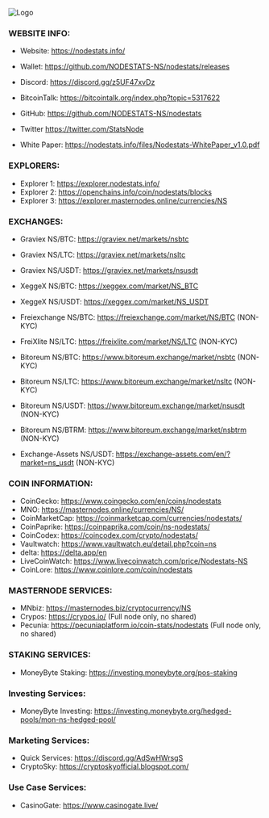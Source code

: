 ![Logo](https://nodestats.info/pics/logos/Rect-Black.png)

### WEBSITE INFO:

- Website: https://nodestats.info/
- Wallet: https://github.com/NODESTATS-NS/nodestats/releases

- Discord: https://discord.gg/z5UF47xvDz
- BitcoinTalk: https://bitcointalk.org/index.php?topic=5317622
- GitHub: https://github.com/NODESTATS-NS/nodestats
- Twitter https://twitter.com/StatsNode
- White Paper: https://nodestats.info/files/Nodestats-WhitePaper_v1.0.pdf 

### EXPLORERS:

- Explorer 1: https://explorer.nodestats.info/
- Explorer 2: https://openchains.info/coin/nodestats/blocks
- Explorer 3: https://explorer.masternodes.online/currencies/NS 

### EXCHANGES:

- Graviex NS/BTC:  https://graviex.net/markets/nsbtc
- Graviex NS/LTC:  https://graviex.net/markets/nsltc
- Graviex NS/USDT:  https://graviex.net/markets/nsusdt

- XeggeX NS/BTC: https://xeggex.com/market/NS_BTC
- XeggeX NS/USDT: https://xeggex.com/market/NS_USDT

- Freiexchange NS/BTC: https://freiexchange.com/market/NS/BTC (NON-KYC)
- FreiXlite NS/LTC: https://freixlite.com/market/NS/LTC (NON-KYC)

- Bitoreum NS/BTC: https://www.bitoreum.exchange/market/nsbtc (NON-KYC)
- Bitoreum NS/LTC: https://www.bitoreum.exchange/market/nsltc (NON-KYC)
- Bitoreum NS/USDT: https://www.bitoreum.exchange/market/nsusdt (NON-KYC)
- Bitoreum NS/BTRM: https://www.bitoreum.exchange/market/nsbtrm (NON-KYC)

- Exchange-Assets NS/USDT: https://exchange-assets.com/en/?market=ns_usdt (NON-KYC) 

### COIN INFORMATION:

- CoinGecko: https://www.coingecko.com/en/coins/nodestats
- MNO: https://masternodes.online/currencies/NS/
- CoinMarketCap: https://coinmarketcap.com/currencies/nodestats/
- CoinPaprike: https://coinpaprika.com/coin/ns-nodestats/
- CoinCodex: https://coincodex.com/crypto/nodestats/
- Vaultwatch: https://www.vaultwatch.eu/detail.php?coin=ns
- delta: https://delta.app/en
- LiveCoinWatch: https://www.livecoinwatch.com/price/Nodestats-NS
- CoinLore: https://www.coinlore.com/coin/nodestats

### MASTERNODE SERVICES:

- MNbiz: https://masternodes.biz/cryptocurrency/NS
- Crypos: https://crypos.io/ (Full node only, no shared)
- Pecunia: https://pecuniaplatform.io/coin-stats/nodestats (Full node only, no shared)

### STAKING SERVICES:

- MoneyByte Staking: https://investing.moneybyte.org/pos-staking 

### Investing Services:

- MoneyByte Investing: https://investing.moneybyte.org/hedged-pools/mon-ns-hedged-pool/

### Marketing Services:

- Quick Services: https://discord.gg/AdSwHWrsgS
- CryptoSky: https://cryptoskyofficial.blogspot.com/

### Use Case Services:

- CasinoGate: https://www.casinogate.live/
